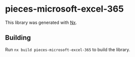# pieces-microsoft-excel-365

This library was generated with [Nx](https://nx.dev).

## Building

Run `nx build pieces-microsoft-excel-365` to build the library.
